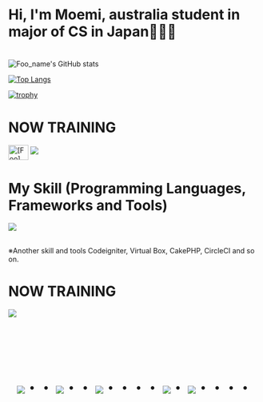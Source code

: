 # Hi, I'm Moemi, australia student in major of CS in Japan👩🏻‍💻
#
![Foo_name's GitHub stats](https://github-readme-stats.vercel.app/api?username=moemi0625&show_icons=true&theme=vue-dark)

[![Top Langs](https://github-readme-stats.vercel.app/api/top-langs/?username=moemi0625&layout=compact&theme=vue-dark)](https://github.com/anuraghazra/github-readme-stats)

[![trophy](https://github-profile-trophy.vercel.app/?username=Foo_name&theme=discord)](https://github.com/ryo-ma/github-profile-trophy)

# NOW TRAINING

<p align="left">
<a href="https://twitter.com/[Foo]" target="blank"><img align="center" src="https://raw.githubusercontent.com/rahuldkjain/github-profile-readme-generator/master/src/images/icons/Social/twitter.svg" alt="[Foo]" height="30" width="40" /></a>
<a href="[Foo_email]"><img src="https://img.shields.io/badge/Gmail-d14836?style=flat-square&logo=Gmail&logoColor=white&link=[Foo_email]"/></a>
</p>



# My Skill (Programming Languages, Frameworks and Tools)

<img src="https://skillicons.dev/icons?i=html,css,js,typescript,firebase,react,vue,next,sqlite,mysql,github,vscode,docker,laravel,cakephp,discord,php,gutlab,jquery,aws,vite" /> <br /><br />

  ※Another skill and tools
  Codeigniter, Virtual Box, CakePHP, CircleCI and so on.
  
# NOW TRAINING

<img src="https://skillicons.dev/icons?i=react,next,typescript,mysql,laravel,docker,vscode,github" /> <br /><br />


<!-- --------------------------------- :) ---------------------------------- -->

<br><br><br>

<div align="center">
    <h1>
        <img src="https://user-images.githubusercontent.com/44926913/175852850-3fb6c715-1856-41ff-8c1f-94ce3b03b458.gif">・・
        <img src="https://user-images.githubusercontent.com/44926913/175853109-f8850656-6704-4a8a-bee6-9aca154d929b.gif">・・
        <img src="https://user-images.githubusercontent.com/44926913/175853154-5449d974-975e-44a6-ab84-a86031265e40.gif">・・・・
        <img src="https://user-images.githubusercontent.com/44926913/175853109-f8850656-6704-4a8a-bee6-9aca154d929b.gif">・
        <img src="https://user-images.githubusercontent.com/44926913/175853154-5449d974-975e-44a6-ab84-a86031265e40.gif">・・・・
    </h1>
  </div>
<br><br><br>
